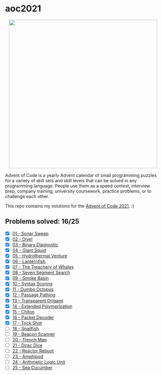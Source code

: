 # aoc2021
<p align="center">
<img src=https://miro.medium.com/max/1200/1*-0_jKWcHzuQCPCmaXbi_qQ.jpeg style="width: 50vw">
<p>
Advent of Code is a yearly Advent calendar of small programming puzzles for a variety of skill sets and skill levels that can be solved in any programming language. People use them as a speed contest, interview prep, company training, university coursework, practice problems, or to challenge each other.

This repo contains my solutions for the [Advent of Code 2021](https://adventofcode.com/2021). :)

## Problems solved: 16/25

- [x] [01 - Sonar Sweep](https://adventofcode.com/2021/day/1)
- [x] [02 - Dive!](https://adventofcode.com/2021/day/2)
- [x] [03 - Binary Diagnostic](https://adventofcode.com/2021/day/3)
- [x] [04 - Giant Squid](https://adventofcode.com/2021/day/4)
- [x] [05 - Hydrothermal Venture](https://adventofcode.com/2021/day/5)
- [x] [06 - Lanternfish](https://adventofcode.com/2021/day/6)
- [x] [07 - The Treachery of Whales](https://adventofcode.com/2021/day/7)
- [x] [08 - Seven Segment Search](https://adventofcode.com/2021/day/8)
- [x] [09 - Smoke Basin](https://adventofcode.com/2021/day/9)
- [x] [10 - Syntax Scoring](https://adventofcode.com/2021/day/10)
- [x] [11 - Dumbo Octopus](https://adventofcode.com/2021/day/11)
- [x] [12 - Passage Pathing](https://adventofcode.com/2021/day/12)
- [x] [13 - Transparent Origami](https://adventofcode.com/2021/day/13)
- [x] [14 - Extended Polymerization](https://adventofcode.com/2021/day/14)
- [x] [15 - Chiton](https://adventofcode.com/2021/day/15)
- [x] [16 - Packet Decoder](https://adventofcode.com/2021/day/16)
- [x] [17 - Trick Shot](https://adventofcode.com/2021/day/17)
- [ ] [18 - Snailfish](https://adventofcode.com/2021/day/18)
- [ ] [19 - Beacon Scanner](https://adventofcode.com/2021/day/19)
- [ ] [20 - Trench Map](https://adventofcode.com/2021/day/20)
- [ ] [21 - Dirac Dice](https://adventofcode.com/2021/day/21)
- [ ] [22 - Reactor Reboot](https://adventofcode.com/2021/day/22)
- [ ] [23 - Amphipod](https://adventofcode.com/2021/day/23)
- [ ] [24 - Arithmetic Logic Unit](https://adventofcode.com/2021/day/24)
- [ ] [25 - Sea Cucumber](https://adventofcode.com/2021/day/25)
